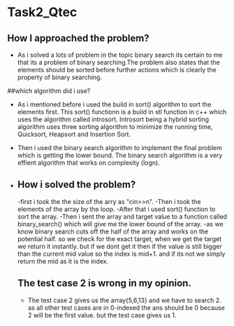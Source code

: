 # Task2_Qtec
## How I approached the problem?
- As i solved a lots of problem in the topic binary search its certain to me that its a problem of binary searching.The problem also states that the elements should be sorted before further actions which is clearly the property of binary searching.


##which algorithm did i use?
- As i mentioned before i used the build in sort() algorithm to sort the elements first. This sort() functionn is a build in stl function in c++ which uses the algorithm called introsort. Introsort being a hybrid sorting algorithm uses three sorting algorithm to minimize the running time, Quicksort, Heapsort and Insertion Sort.
- Then i used the binary search algorithm to implement the final problem which is getting the lower bound. The binary search algorithm is a very effient algorithm that works on complexity (logn).
- 
  ## How i solved the problem?
  -first i took the the size of the arry as "cin>>n".
  -Then i took the elements of the array by the loop.
  -After that i used sort() function to sort the array.
  -Then i sent the array and target value to a function called binary_search() which will give me the lower bound of the array.
  -as we know binary search cuts off the half of the array and works on the potential half. so we check for the exact target, when we get the target we return it instantly. but if we dont get it then if the value is still bigger than the current mid value so the index is mid+1. and if its not we simply return the mid as it is the index.
  
  ## The test case 2 is wrong in my opinion.
  - The test case 2 gives us the array{5,6,13} and we have to search 2. as all other test cases are in 0-indexed the ans should be 0 because 2 will be the first value. but the test case gives us 1.
